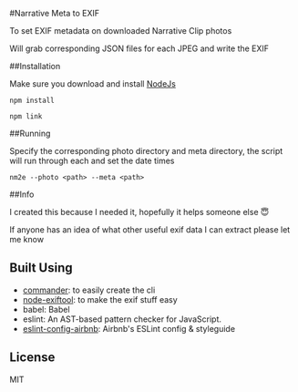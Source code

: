 #Narrative Meta to EXIF

To set EXIF metadata on downloaded Narrative Clip photos

Will grab corresponding JSON files for each JPEG and write the EXIF

##Installation

Make sure you download and install [NodeJs](https://nodejs.org/en/download/)

```
npm install
```

```
npm link
```

##Running

Specify the corresponding photo directory and meta directory, the script will run through each and set the date times

```
nm2e --photo <path> --meta <path>
```

##Info

I created this because I needed it, hopefully it helps someone else 😇

If anyone has an idea of what other useful exif data I can extract please let me know

## Built Using

- [commander](https://github.com/tj/commander.js): to easily create the cli
- [node-exiftool](https://github.com/Sobesednik/node-exiftool): to make the exif stuff easy
- babel: Babel
- eslint: An AST-based pattern checker for JavaScript.
- [eslint-config-airbnb](https://github.com/airbnb/javascript): Airbnb&#39;s ESLint config & styleguide


## License

MIT